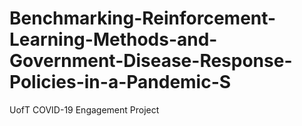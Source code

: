 # Benchmarking-Reinforcement-Learning-Methods-and-Government-Disease-Response-Policies-in-a-Pandemic-S
UofT COVID-19 Engagement Project
